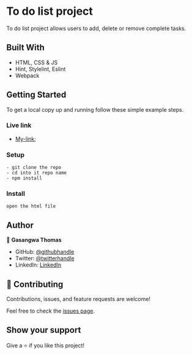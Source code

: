 # To do list project

To do list project allows users to add, delete or remove complete tasks.

## Built With

- HTML, CSS & JS
- Hint, Stylelint, Eslint
- Webpack

## Getting Started

To get a local copy up and running follow these simple example steps.

### Live link
- [My-link](https://gasangw.github.io/To-Do-List/);

### Setup

```
- git clone the repo
- cd into it repo name
- npm install
```

### Install

```
open the html file
```

## Author

👤 **Gasangwa Thomas**

- GitHub: [@githubhandle](https://github.com/gasangw)
- Twitter: [@twitterhandle](https://twitter.com/ThomasGasangwa)
- LinkedIn: [LinkedIn](https://www.linkedin.com/in/gasangwa-thomas-84197222a/)


## 🤝 Contributing

Contributions, issues, and feature requests are welcome!

Feel free to check the [issues page](https://github.com/gasangw/To-Do-List/issues).

## Show your support

Give a ⭐️ if you like this project!
